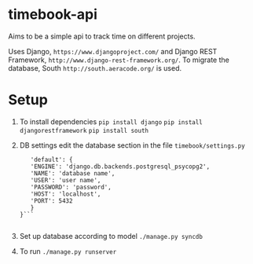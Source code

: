 timebook-api
============

Aims to be a simple api to track time on different projects.

Uses Django, `https://www.djangoproject.com/` and Django REST Framework, `http://www.django-rest-framework.org/`. To migrate the database, South `http://south.aeracode.org/` is used.

Setup
============


1) To install dependencies 
   `pip install django`
   `pip install djangorestframework`
   `pip install south`
   
2) DB settings
   edit the database section in the file `timebook/settings.py`
   
      ```DATABASES = {
         'default': {
         'ENGINE': 'django.db.backends.postgresql_psycopg2',
         'NAME': 'database name',
         'USER': 'user name',
         'PASSWORD': 'password',
         'HOST': 'localhost',
         'PORT': 5432
         }
      }```


3) Set up database according to model
    `./manage.py syncdb`
    
4) To run
    `./manage.py runserver`
